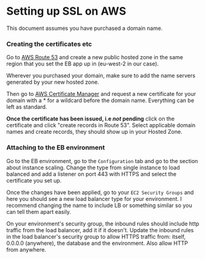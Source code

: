 # Setting up SSL on AWS

This document assumes you have purchased a domain name.

### Creating the certificates etc
Go to [AWS Route 53](https://us-east-1.console.aws.amazon.com/route53/v2/home?region=eu-west-2#Dashboard) and create a new public hosted zone in the same region that you set the EB app up in (eu-west-2 in our case).

Wherever you purchased your domain, make sure to add the name servers generated by your new hosted zone.

Then go to [AWS Certificate Manager](https://eu-west-2.console.aws.amazon.com/acm/home) and request a new certificate for your domain with a * for a wildcard before the domain name. Everything can be left as standard.

**Once the certificate has been issued, i.e *not* pending** click on the certificate and click "create records in Route 53". Select applicable domain names and create records, they should show up in your Hosted Zone.

### Attaching to the EB environment

Go to the EB environment, go to the `Configuration` tab and go to the section about instance scaling. Change the type from single instance to load balanced and add a listener on port 443 with HTTPS and select the certificate you set up.


Once the changes have been applied, go to your `EC2 Security Groups` and here you should see a new load balancer type for your environment. I recommend changing the name to include LB or something similar so you can tell them apart easily.

On your environment's security group, the inbound rules should include http traffic from the load balancer, add it if it doesn't. Update the inbound rules in the load balancer's security group to allow HTTPS traffic from: itself, 0.0.0.0 (anywhere), the database and the environment. Also allow HTTP from anywhere.
